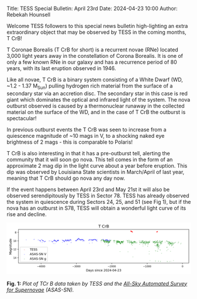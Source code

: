 Title: TESS Special Bulletin: April 23rd
Date: 2024-04-23 10:00
Author: Rebekah Hounsell

Welcome TESS followers to this special news bulletin high-lighting an extra extraordinary object that may be observed by TESS in the coming months, T CrB!

T Coronae Borealis (T CrB for short) is a recurrent novae (RNe) located 3,000 light years away in the constellation of Corona Borealis. It is one of only a few known RNe in our galaxy and has a recurrence period of 80 years, with its last eruption observed in 1946.

Like all novae, T CrB is a binary system consisting of a White Dwarf (WD, ~1.2 - 1.37 M<sub>Sun</sub>) pulling hydrogen rich material from the surface of a secondary star via an accretion disc. The secondary star in this case is red giant which dominates the optical and infrared light of the system. The nova outburst observed is caused by a thermonuclear runaway in the collected material on the surface of the WD, and in the case of T CrB the outburst is spectacular!

In previous outburst events the T CrB was seen to increase from a quiescence magnitude of ~10 mags in V, to a shocking naked eye brightness of 2 mags - this is comparable to Polaris!

T CrB is also interesting in that it has a pre-outburst tell, alerting the community that it will soon go nova. This tell comes in the form of an approximate 2 mag dip in the light curve about a year before eruption. This dip was observed by Louisiana State scientists in March/April of last year, meaning that T CrB should go nova any day now.

If the event happens between April 23rd and May 21st it will also be observed serendipitously by TESS in Sector 78.
TESS has already observed the system in quiescence during Sectors 24, 25, and 51 (see Fig 1), but if the nova has an outburst in S78, TESS will obtain a wonderful light curve of its rise and decline.

![TCrB](images/TCrb.png)

**Fig. 1:** *Plot of TCr B data taken by TESS and the [All-Sky Automated Survey for Supernovae](https://www.astronomy.ohio-state.edu/asassn/) (ASAS-SN).*

